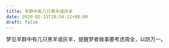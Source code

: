 ```yaml
---
title: 羊群中有几只黑羊或灰羊
date: 2020-02-15T20:54:12+08:00
draft: false
---
```


梦见羊群中有几只黑羊或灰羊，提醒梦者做事要考虑周全，以防万一。

